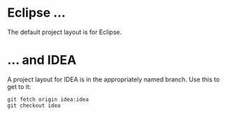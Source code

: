 
# Eclipse …

The default project layout is for Eclipse.


# … and IDEA

A project layout for IDEA is in the appropriately named branch. Use this to get to it:

    git fetch origin idea:idea
    git checkout idea
